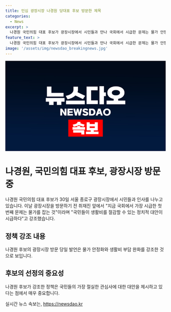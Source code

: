 ```yaml
---
title: 민심 광장시장 나경원 당대표 후보 방문한 제목
categories:
  - News
excerpt: >
  나경원 국민의힘 대표 후보가 광장시장에서 시민들과 만나 국회에서 시급한 문제는 물가 안정화라며 생활비 절감을 위한 정치적 대안이 필요하다고 강조했다. 후보는 취재진 앞에서 이러한 발언을 전하며 주목을 받았다.
feature_text: >
  나경원 국민의힘 대표 후보가 광장시장에서 시민들과 만나 국회에서 시급한 문제는 물가 안정화라며 생활비 절감을 위한 정치적 대안이 필요하다고 강조했다. 후보는 취재진 앞에서 이러한 발언을 전하며 주목을 받았다.
image: '/assets/img/newsdao_breakingnews.jpg'
---
```


<p><img src="/assets/img/newsdao_breakingnews.jpg" alt="pcversion 속보" /></p>

<h1>나경원, 국민의힘 대표 후보, 광장시장 방문 중</h1>

<p data-ke-size="size16">나경원 국민의힘 대표 후보가 30일 서울 종로구 광장시장에서 시민들과 인사를 나누고 있습니다. 이날 광장시장을 방문하기 전 취재진 앞에서 "지금 국회에서 가장 시급한 첫 번째 문제는 물가를 잡는 것"이라며 "국민들이 생활비를 절감할 수 있는 정치적 대안이 시급하다"고 강조했습니다.</p>

<h2 data-ke-size="size26">정책 강조 내용</h2>

<p data-ke-size="size16">나경원 후보의 광장시장 방문 당일 발언은 물가 안정화와 생활비 부담 완화를 강조한 것으로 보입니다.</p>

<h2 data-ke-size="size26">후보의 선정의 중요성</h2>

<p data-ke-size="size16">나경원 후보가 강조한 정책은 국민들의 가장 절실한 관심사에 대한 대안을 제시하고 있다는 점에서 매우 중요합니다.</p>
실시간 뉴스 속보는, <a href="https://newsdao.kr" rel="dofollow">https://newsdao.kr</a>


